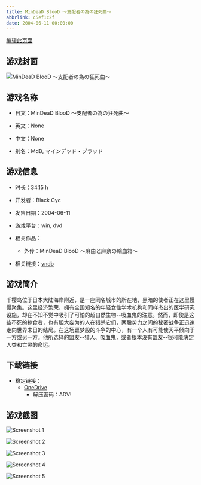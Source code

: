 ```yaml
---
title: MinDeaD BlooD ～支配者の為の狂死曲～
abbrlink: c5ef1c2f
date: 2004-06-11 00:00:00
---
```

[编辑此页面](https://github.com/ACG-3/ADV3-source/blob/main/source/_posts/games/MinDeaD%20BlooD%20%EF%BD%9E%E6%94%AF%E9%85%8D%E8%80%85%E3%81%AE%E7%82%BA%E3%81%AE%E7%8B%82%E6%AD%BB%E6%9B%B2%EF%BD%9E.md)

## 游戏封面

![MinDeaD BlooD ～支配者の為の狂死曲～](https://pan.timero.xyz/d/onedrive/img_lib_001/MinDeaD%20BlooD%20%EF%BD%9E%E6%94%AF%E9%85%8D%E8%80%85%E3%81%AE%E7%82%BA%E3%81%AE%E7%8B%82%E6%AD%BB%E6%9B%B2%EF%BD%9E_cover.avif)


## 游戏名称

- 日文：MinDeaD BlooD ～支配者の為の狂死曲～
- 英文：None
- 中文：None

- 别名：MdB, マインデッド・ブラッド


## 游戏信息

- 时长：34.15 h
- 开发者：Black Cyc
- 发售日期：2004-06-11
- 游戏平台：win, dvd
- 相关作品：
   - 外传：MinDeaD BlooD ～麻由と麻奈の輸血箱～

- 相关链接：[vndb](https://vndb.org/v1060)


## 游戏简介

千樱岛位于日本大陆海岸附近，是一座同名城市的所在地，黑暗的使者正在这里慢慢聚集。这里经济繁荣，拥有全国知名的年轻女性学术机构和同样杰出的医学研究设施，却在不知不觉中吸引了可怕的超自然生物--吸血鬼的注意。然而，即使是这些不死的掠食者，也有胆大妄为的人在猎杀它们，两股势力之间的秘密战争正迅速走向世界末日的结局。在这场噩梦般的斗争的中心，有一个人有可能使天平倾向于一方或另一方。他所选择的盟友--猎人、吸血鬼，或者根本没有盟友--很可能决定人类和亡灵的命运。




## 下载链接

- 稳定链接：
    - [OneDrive](https://pan.timero.xyz/onedrive/adv_lib_001/MinDeaD%20BlooD%20%EF%BD%9E%E6%94%AF%E9%85%8D%E8%80%85%E3%81%AE%E7%82%BA%E3%81%AE%E7%8B%82%E6%AD%BB%E6%9B%B2%EF%BD%9E)
        - 解压密码：ADV!



## 游戏截图


![Screenshot 1](https://pan.timero.xyz/d/onedrive/img_lib_001/MinDeaD%20BlooD%20%EF%BD%9E%E6%94%AF%E9%85%8D%E8%80%85%E3%81%AE%E7%82%BA%E3%81%AE%E7%8B%82%E6%AD%BB%E6%9B%B2%EF%BD%9E_Screenshot_1.avif)

![Screenshot 2](https://pan.timero.xyz/d/onedrive/img_lib_001/MinDeaD%20BlooD%20%EF%BD%9E%E6%94%AF%E9%85%8D%E8%80%85%E3%81%AE%E7%82%BA%E3%81%AE%E7%8B%82%E6%AD%BB%E6%9B%B2%EF%BD%9E_Screenshot_2.avif)

![Screenshot 3](https://pan.timero.xyz/d/onedrive/img_lib_001/MinDeaD%20BlooD%20%EF%BD%9E%E6%94%AF%E9%85%8D%E8%80%85%E3%81%AE%E7%82%BA%E3%81%AE%E7%8B%82%E6%AD%BB%E6%9B%B2%EF%BD%9E_Screenshot_3.avif)

![Screenshot 4](https://pan.timero.xyz/d/onedrive/img_lib_001/MinDeaD%20BlooD%20%EF%BD%9E%E6%94%AF%E9%85%8D%E8%80%85%E3%81%AE%E7%82%BA%E3%81%AE%E7%8B%82%E6%AD%BB%E6%9B%B2%EF%BD%9E_Screenshot_4.avif)

![Screenshot 5](https://pan.timero.xyz/d/onedrive/img_lib_001/MinDeaD%20BlooD%20%EF%BD%9E%E6%94%AF%E9%85%8D%E8%80%85%E3%81%AE%E7%82%BA%E3%81%AE%E7%8B%82%E6%AD%BB%E6%9B%B2%EF%BD%9E_Screenshot_5.avif)

